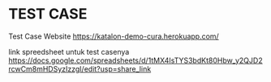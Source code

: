 # TEST CASE

Test Case Website https://katalon-demo-cura.herokuapp.com/

link spreedsheet untuk test casenya https://docs.google.com/spreadsheets/d/1tMX4IsTYS3bdKt80Hbw_y2QJD2rcwCm8mHDSyzIzzgI/edit?usp=share_link
   
 
